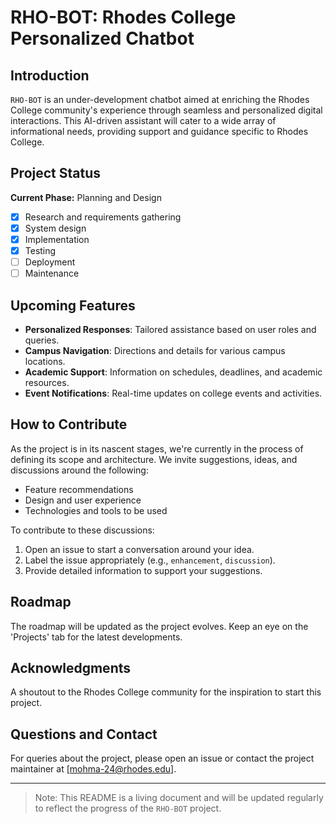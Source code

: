 # RHO-BOT: Rhodes College Personalized Chatbot

## Introduction
`RHO-BOT` is an under-development chatbot aimed at enriching the Rhodes College community's experience through seamless and personalized digital interactions. This AI-driven assistant will cater to a wide array of informational needs, providing support and guidance specific to Rhodes College.

## Project Status
**Current Phase:** Planning and Design
- [x] Research and requirements gathering
- [x] System design
- [x] Implementation
- [x] Testing
- [ ] Deployment
- [ ] Maintenance

## Upcoming Features
- **Personalized Responses**: Tailored assistance based on user roles and queries.
- **Campus Navigation**: Directions and details for various campus locations.
- **Academic Support**: Information on schedules, deadlines, and academic resources.
- **Event Notifications**: Real-time updates on college events and activities.

## How to Contribute
As the project is in its nascent stages, we're currently in the process of defining its scope and architecture. We invite suggestions, ideas, and discussions around the following:
- Feature recommendations
- Design and user experience
- Technologies and tools to be used

To contribute to these discussions:
1. Open an issue to start a conversation around your idea.
2. Label the issue appropriately (e.g., `enhancement`, `discussion`).
3. Provide detailed information to support your suggestions.

## Roadmap
The roadmap will be updated as the project evolves. Keep an eye on the 'Projects' tab for the latest developments.

## Acknowledgments
A shoutout to the Rhodes College community for the inspiration to start this project.

## Questions and Contact
For queries about the project, please open an issue or contact the project maintainer at [mohma-24@rhodes.edu].

---

> Note: This README is a living document and will be updated regularly to reflect the progress of the `RHO-BOT` project.


